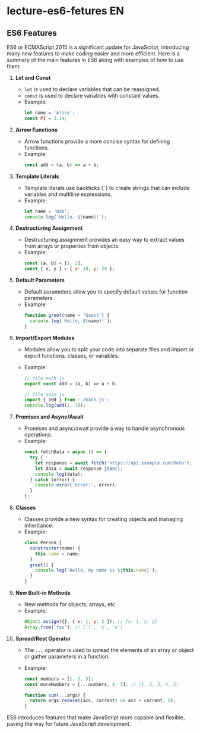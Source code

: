 # lecture-es6-fetures EN
## ES6 Features

ES6 or ECMAScript 2015 is a significant update for JavaScript, introducing many new features to make coding easier and more efficient. Here is a summary of the main features in ES6 along with examples of how to use them:

1. **Let and Const**

   - `let` is used to declare variables that can be reassigned.
   - `const` is used to declare variables with constant values.
   - Example:
     ```javascript
     let name = 'Alice';
     const PI = 3.14;
     ```

2. **Arrow Functions**

   - Arrow functions provide a more concise syntax for defining functions.
   - Example:
     ```javascript
     const add = (a, b) => a + b;
     ```

3. **Template Literals**

   - Template literals use backticks (`` ` ``) to create strings that can include variables and multiline expressions.
   - Example:
     ```javascript
     let name = 'Bob';
     console.log(`Hello, ${name}!`);
     ```

4. **Destructuring Assignment**

   - Destructuring assignment provides an easy way to extract values from arrays or properties from objects.
   - Example:
     ```javascript
     const [a, b] = [1, 2];
     const { x, y } = { x: 10, y: 20 };
     ```

5. **Default Parameters**

   - Default parameters allow you to specify default values for function parameters.
   - Example:
     ```javascript
     function greet(name = 'Guest') {
       console.log(`Hello, ${name}!`);
     }
     ```

6. **Import/Export Modules**

   - Modules allow you to split your code into separate files and import or export functions, classes, or variables.
   - Example:

     ```javascript
     // file math.js
     export const add = (a, b) => a + b;

     // file main.js
     import { add } from './math.js';
     console.log(add(2, 3));
     ```

7. **Promises and Async/Await**

   - Promises and async/await provide a way to handle asynchronous operations.
   - Example:
     ```javascript
     const fetchData = async () => {
       try {
         let response = await fetch('https://api.example.com/data');
         let data = await response.json();
         console.log(data);
       } catch (error) {
         console.error('Error:', error);
       }
     };
     ```

8. **Classes**

   - Classes provide a new syntax for creating objects and managing inheritance.
   - Example:
     ```javascript
     class Person {
       constructor(name) {
         this.name = name;
       }
       greet() {
         console.log(`Hello, my name is ${this.name}`);
       }
     }
     ```

9. **New Built-in Methods**

   - New methods for objects, arrays, etc.
   - Example:
     ```javascript
     Object.assign({}, { x: 1, y: 2 }); // {x: 1, y: 2}
     Array.from('foo'); // ['f', 'o', 'o']
     ```

10. **Spread/Rest Operator**

    - The `...` operator is used to spread the elements of an array or object or gather parameters in a function.
    - Example:

      ```javascript
      const numbers = [1, 2, 3];
      const moreNumbers = [...numbers, 4, 5]; // [1, 2, 3, 4, 5]

      function sum(...args) {
        return args.reduce((acc, current) => acc + current, 0);
      }
      ```

ES6 introduces features that make JavaScript more capable and flexible, paving the way for future JavaScript development.
